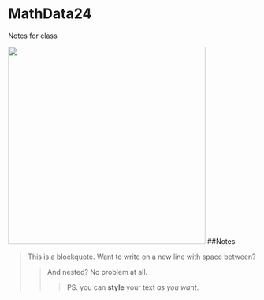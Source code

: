 # MathData24
Notes for class 

<img src="https://www.flbog.edu/wp-content/uploads/fau-masthead-1024x427-1.jpg" width=400>
##Notes 




> This is a blockquote.
> Want to write on a new line with space between?
>
> > And nested? No problem at all.
> >
> > > PS. you can **style** your text _as you want_.
